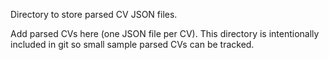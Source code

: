 Directory to store parsed CV JSON files.

Add parsed CVs here (one JSON file per CV). This directory is intentionally included in git so small sample parsed CVs can be tracked.


